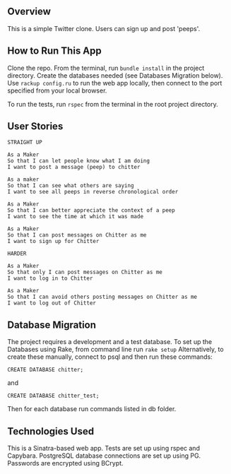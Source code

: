 ## Overview

This is a simple Twitter clone. Users can sign up and post 'peeps'.

## How to Run This App

Clone the repo. From the terminal, run ```bundle install``` in the project directory. Create the databases needed (see Databases Migration below). Use ```rackup config.ru``` to run the web app locally, then connect to the port specified from your local browser.

To run the tests, run ```rspec``` from the terminal in the root project directory.

## User Stories

```
STRAIGHT UP

As a Maker
So that I can let people know what I am doing  
I want to post a message (peep) to chitter

As a maker
So that I can see what others are saying  
I want to see all peeps in reverse chronological order

As a Maker
So that I can better appreciate the context of a peep
I want to see the time at which it was made

As a Maker
So that I can post messages on Chitter as me
I want to sign up for Chitter

HARDER

As a Maker
So that only I can post messages on Chitter as me
I want to log in to Chitter

As a Maker
So that I can avoid others posting messages on Chitter as me
I want to log out of Chitter
```

## Database Migration

The project requires a development and a test database. To set up the Databases
using Rake, from command line run ```rake setup```
Alternatively, to create these manually, connect to psql and then run these commands:
```
CREATE DATABASE chitter;
```
and
```
CREATE DATABASE chitter_test;
```
Then for each database run commands listed in db folder.


## Technologies Used

This is a Sinatra-based web app. Tests are set up using rspec and Capybara. PostgreSQL database connections are set up using PG. Passwords are encrypted using BCrypt.
